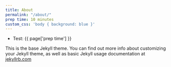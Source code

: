 ```yaml
---
title: About
permalink: "/about/"
prep time: 10 minutes
custom_css: 'body { background: blue }'
---
```


* Test: {{ page['prep time'] }}

<style>{{ page['custom_css'] }}</style>

This is the base Jekyll theme. You can find out more info about customizing your Jekyll theme, as well as basic Jekyll usage documentation at [jekyllrb.com](http://jekyllrb.com/)